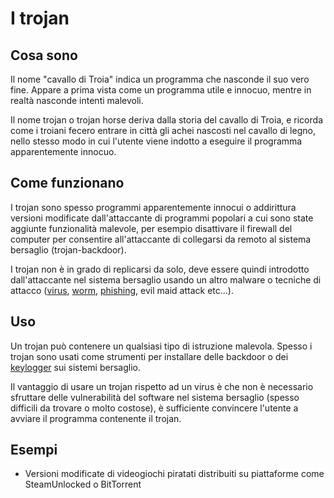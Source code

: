 # I trojan
## Cosa sono
Il nome "cavallo di Troia" indica un programma che nasconde il suo vero fine.
Appare a prima vista come un programma utile e innocuo, mentre in realtà nasconde intenti malevoli.

Il nome trojan o trojan horse deriva dalla storia del cavallo di Troia, e ricorda come i troiani fecero entrare in città gli achei nascosti nel cavallo di legno, nello stesso modo in cui l'utente viene indotto a eseguire il programma apparentemente innocuo.

## Come funzionano
I trojan sono spesso programmi apparentemente innocui o addirittura versioni modificate dall'attaccante di programmi popolari a cui sono state aggiunte funzionalità malevole, per esempio disattivare il firewall del computer per consentire all'attaccante di collegarsi da remoto al sistema bersaglio (trojan-backdoor).

I trojan non è in grado di replicarsi da solo, deve essere quindi introdotto dall'attaccante nel sistema bersaglio usando un altro malware o tecniche di attacco ([virus](./virus.md), [worm](./worm.md), [phishing](../../ingegneria-sociale/metodi/phishing.md), evil maid attack etc...).

## Uso
Un trojan può contenere un qualsiasi tipo di istruzione malevola.
Spesso i trojan sono usati come strumenti per installare delle backdoor o dei [keylogger](./keylogger.md) sui sistemi bersaglio.

Il vantaggio di usare un trojan rispetto ad un virus è che non è necessario sfruttare delle vulnerabilità del software nel sistema bersaglio (spesso difficili da trovare o molto costose), è sufficiente convincere l'utente a avviare il programma contenente il trojan.

## Esempi
- Versioni modificate di videogiochi piratati distribuiti su piattaforme come SteamUnlocked o BitTorrent